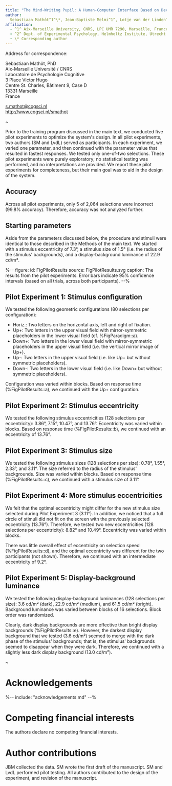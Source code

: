 ```yaml
---
title: "The Mind-Writing Pupil: A Human-Computer Interface Based on Decoding of Covert Attention through Pupillometry (Supplementary Materials)"
author:
  Sebastiaan Mathôt^1^\*, Jean-Baptiste Melmi^1^, Lotje van der Linden^1^, and Stefan Van der Stigchel^2^
affiliation:
  - ^1^ Aix-Marseille University, CNRS, LPC UMR 7290, Marseille, France
  - ^2^ Dept. of Experimental Psychology, Helmholtz Institute, Utrecht University, The Netherlands
  - \* Corresponding author
---
```


Address for correspondence:

Sebastiaan Mathôt, PhD  \
Aix-Marseille Université / CNRS  \
Laboratoire de Psychologie Cognitive  \
3 Place Victor Hugo  \
Centre St. Charles, Bâtiment 9, Case D  \
13331 Marseille  \
France

<s.mathot@cogsci.nl>  \
<http://www.cogsci.nl/smathot>

~

Prior to the training program discussed in the main text, we conducted five pilot experiments to optimize the system's design. In all pilot experiments, two authors (SM and LvdL) served as participants. In each experiment, we varied one parameter, and then continued with the parameter value that resulted in fastest responses. We tested only one-of-two selections. These pilot experiments were purely exploratory; no statistical testing was performed, and no interpretations are provided. We report these pilot experiments for completeness, but their main goal was to aid in the design of the system.

## Accuracy

Across all pilot experiments, only 5 of 2,064 selections were incorrect (99.8% accuracy). Therefore, accuracy was not analyzed further.

## Starting parameters

Aside from the parameters discussed below, the procedure and stimuli were identical to those described in the Methods of the main text. We started with a stimulus eccentricity of 7.3°, a stimulus size of 1.5° (i.e. the radius of the stimulus' backgrounds), and a display-background luminance of 22.9 cd/m².

%--
figure:
 id: FigPilotResults
 source: FigPilotResults.svg
 caption: The results from the pilot experiments. Error bars indicate 95% confidence intervals (based on all trials, across both participants).
--%

## Pilot Experiment 1: Stimulus configuration

We tested the following geometric configurations (80 selections per configuration):

- Horiz.: Two letters on the horizontal axis, left and right of fixation.
- Up+: Two letters in the upper visual field with mirror-symmetric placeholders in the lower visual field (cf. %FigParadigm::a).
- Down+: Two letters in the lower visual field with mirror-symmetric placeholders in the upper visual field (i.e. the vertical mirror image of Up+).
- Up-: Two letters in the upper visual field (i.e. like Up+ but without symmetric placeholders).
- Down-: Two letters in the lower visual field (i.e. like Down+ but without symmetric placeholders).

Configuration was varied within blocks. Based on response time (%FigPilotResults::a), we continued with the Up+ configuration.

## Pilot Experiment 2: Stimulus eccentricity

We tested the following stimulus eccentricities (128 selections per eccentricity): 3.86°, 7.15°, 10.47°, and 13.76°. Eccentricity was varied within blocks. Based on response time (%FigPilotResults::b), we continued with an eccentricity of 13.76°.

## Pilot Experiment 3: Stimulus size

We tested the following stimulus sizes (128 selections per size): 0.78°, 1.55°, 2.33°, and 3.11°. The size referred to the radius of the stimulus' backgrounds. Size was varied within blocks. Based on response time (%FigPilotResults::c), we continued with a stimulus size of 3.11°.

## Pilot Experiment 4: More stimulus eccentricities

We felt that the optimal eccentricity might differ for the new stimulus size selected during Pilot Experiment 3 (3.11°). In addition, we noticed that a full circle of stimuli did not fit on the screen with the previously selected eccentricity (13.76°). Therefore, we tested two new eccentricities (128 selections per eccentricity): 8.82° and 10.49°. Eccentricity was varied within blocks.

There was little overall effect of eccentricity on selection speed (%FigPilotResults::d), and the optimal eccentricity was different for the two participants (not shown). Therefore, we continued with an intermediate eccentricity of 9.2°.

## Pilot Experiment 5: Display-background luminance

We tested the following display-background luminances (128 selections per size): 3.6 cd/m² (dark), 22.9 cd/m² (medium), and 61.5 cd/m² (bright). Background luminance was varied between blocks of 16 selections. Block order was randomized.

Clearly, dark display backgrounds are more effective than bright display backgrounds (%FigPilotResults::e). However, the darkest display background that we tested (3.6 cd/m²) seemed to merge with the dark phase of the stimulus' backgrounds; that is, the stimulus' backgrounds seemed to disappear when they were dark. Therefore, we continued with a slightly less dark display background (13.0 cd/m²).

~

# Acknowledgements

%-- include: "acknowledgements.md" --%

# Competing financial interests

The authors declare no competing financial interests.

# Author contributions

JBM collected the data. SM wrote the first draft of the manuscript. SM and LvdL performed pilot testing. All authors contributed to the design of the experiment, and revision of the manuscript.
